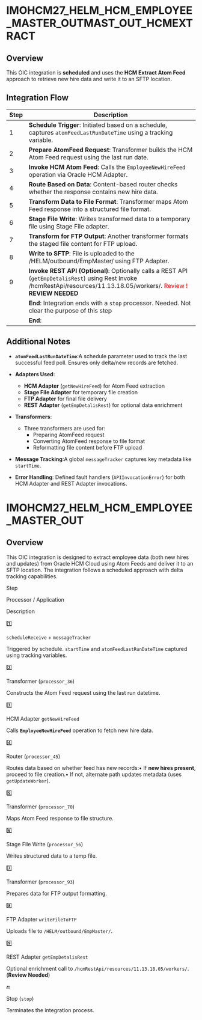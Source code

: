 # IMOHCM27_HELM_HCM_EMPLOYEE_MASTER_OUTMAST_OUT_HCMEXTRACT
## Overview
This OIC integration is **scheduled** and uses the **HCM Extract Atom Feed** approach to retrieve new hire data and write it to an SFTP location.

## Integration Flow
| Step  | Description                                                                                                                                        |
| ----- | -------------------------------------------------------------------------------------------------------------------------------------------------- |
| 1 | **Schedule Trigger**: Initiated based on a schedule, captures `atomFeedLastRunDateTime` using a tracking variable.       |
| 2 | **Prepare AtomFeed Request**: Transformer builds the HCM Atom Feed request using the last run date.                       |
| 3 | **Invoke HCM Atom Feed**: Calls the `EmployeeNewHireFeed` operation via Oracle HCM Adapter.                           |
| 4 | **Route Based on Data**: Content-based router checks whether the response contains new hire data.                         |
| 5 | **Transform Data to File Format**: Transformer maps Atom Feed response into a structured file format.                     |
| 6 | **Stage File Write**: Writes transformed data to a temporary file using Stage File adapter.                               |
| 7 | **Transform for FTP Output**: Another transformer formats the staged file content for FTP upload.                         |
| 8 | **Write to SFTP**: File is uploaded to the /HELM/outbound/EmpMaster/ using FTP Adapter.                                  |
| 9 | **Invoke REST API (Optional)**: Optionally calls a REST API (`getEmpDetalisRest`) using Rest Invoke /hcmRestApi/resources/11.13.18.05/workers/.  <font color='red'>Review !</font> **REVIEW NEEDED**
|    | **End**: Integration ends with a `stop` processor.   Needed. Not clear the purpose of this step</font>
|    | **End**:                                                                                      |

## Additional Notes

- **`atomFeedLastRunDateTime`**:A schedule parameter used to track the last successful feed poll. Ensures only delta/new records are fetched.
- **Adapters Used**:

  - **HCM Adapter** (`getNewHireFeed`) for Atom Feed extraction
  - **Stage File Adapter** for temporary file creation
  - **FTP Adapter** for final file delivery
  - **REST Adapter** (`getEmpDetalisRest`) for optional data enrichment
- **Transformers**:
  - Three transformers are used for:
    - Preparing AtomFeed request
    - Converting AtomFeed response to file format
    - Reformatting file content before FTP upload
- **Message Tracking**:A global `messageTracker` captures key metadata like `startTime`.
- **Error Handling**:
  Defined fault handlers (`APIInvocationError`) for both HCM Adapter and REST Adapter invocations.

# IMOHCM27_HELM_HCM_EMPLOYEE_MASTER_OUT
## Overview
This OIC integration is designed to extract employee data (both new hires and updates) from Oracle HCM Cloud using Atom Feeds and deliver it to an SFTP location. The integration follows a scheduled approach with delta tracking capabilities.

Step

Processor / Application

Description

1️⃣

`scheduleReceive` + `messageTracker`

Triggered by schedule. `startTime` and `atomFeedLastRunDateTime` captured using tracking variables.

2️⃣

Transformer (`processor_36`)

Constructs the Atom Feed request using the last run datetime.

3️⃣

HCM Adapter `getNewHireFeed`

Calls **`EmployeeNewHireFeed`** operation to fetch new hire data.

4️⃣

Router (`processor_45`)

Routes data based on whether feed has new records:• If **new hires present**, proceed to file creation.• If not, alternate path updates metadata (uses `getUpdateWorker`).

5️⃣

Transformer (`processor_70`)

Maps Atom Feed response to file structure.

6️⃣

Stage File Write (`processor_56`)

Writes structured data to a temp file.

7️⃣

Transformer (`processor_93`)

Prepares data for FTP output formatting.

8️⃣

FTP Adapter `writeFileToFTP`

Uploads file to `/HELM/outbound/EmpMaster/`.

9️⃣

REST Adapter `getEmpDetalisRest`

Optional enrichment call to `/hcmRestApi/resources/11.13.18.05/workers/`. (**Review Needed**)

🔚

Stop (`stop`)

Terminates the integration process.
<!--stackedit_data:
eyJoaXN0b3J5IjpbMjA4ODg3MDk3MywtMTE2MzAxNzEzNywzNj
AwODM0NDIsLTEwNzgyNjA3MDUsLTExMTQ4NzY2NTEsLTYyMjE0
NDcxMV19
-->